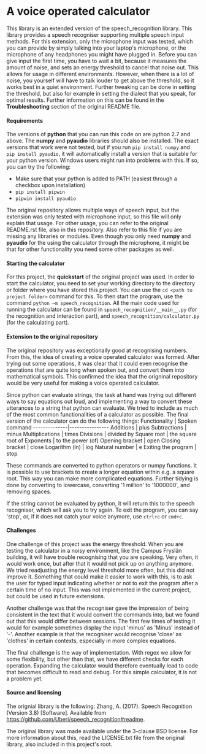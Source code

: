 A voice operated calculator
==========================
This library is an extended version of the speech_recognition library. This library provides a speech recogniser supporting multiple speech input methods. For this extension, only the microphone input was tested, which you can provide by simply talking into your laptop's microphone, or the microphone of any headphones you might have plugged in. Before you can give input the first time, you have to wait a bit, because it measures the amount of noise, and sets an energy threshold to cancel that noise out. This allows for usage in different environments. However, when there is a lot of noise, you yourself will have to talk louder to get above the threshold, so it works best in a quiet environment. Further tweaking can be done in setting the threshold, but also for example in setting the dialect that you speak, for optimal results. Further information on this can be found in the **Troubleshooting** section of the original README file.

#### Requirements
The versions of **python** that you can run this code on are python 2.7 and above.
The **numpy** and **pyaudio** libraries should also be installed. The exact versions that work were not tested, but if you run ``pip install numpy`` and ``pip install pyaudio``, it will automatically install a version that is suitable for your python version.
Windows users might run into problems with this. If so, you can try the following:
* Make sure that your python is added to PATH (easiest through a checkbox upon installation)
* ``pip install pipwin``
* ``pipwin install pyaudio``

The original repository allows multiple ways of speech input, but the extension was only tested with microphone input, so this file will only explain that usage. For other usage, you can refer to the original README.rst file, also in this repository. Also refer to this file if you are missing any libraries or modules. Even though you only need **numpy** and **pyaudio** for the using the calculator through the microphone, it might be that for other functionality you need some other packages as well.

#### Starting the calculator
For this project, the **quickstart** of the original project was used.
In order to start the calculator, you need to set your working directory to the directory or folder where you have stored this project. You can use the ``cd <path to project folder>`` command for this.
To then start the program, use the command ``python –m speech_recognition``. All the main code used for running the calculator can be found in ``speech_recognition/__main__.py`` (for the recognition and interaction part), and ``speech_recognition/calculator.py`` (for the calculating part).

#### Extension to the original repository
The original repository was exceptionally good at recognising numbers. From this, the idea of creating a voice operated calculator was formed. After trying out some operations, it was clear that it could even recognise the operations that are quite long when spoken out, and convert them into mathematical symbols. This confirmed the idea that the origninal repository would be very useful for making a voice operated calculator.

Since python can evaluate strings, the task at hand was trying out different ways to say equations out loud, and implementing a way to convert these utterances to a string that python can evaluate. We tried to include as much of the most common functionalities of a calculator as possible. The final version of the calculator can do the following things:
Functionality | Spoken command
--------------|----------------
Additions     | plus
Subtractions  | minus
Multiplications | times
Divisions | divided by
Square root | the square root of
Exponents | to the power (of)
Opening bracket | open
Closing bracket | close
Logarithm (ln) | log
Natural number | e
Exiting the program | stop

These commands are converted to python operators or numpy functions. It is possible to use brackets to create a longer equation within e.g. a square root. This way you can make more complicated equations. Further tidying is done by converting to lowercase, converting '1 million' to '1000000', and removing spaces.

If the string cannot be evaluated by python, it will return this to the speech recogniser, which will ask you to try again.
To exit the program, you can say 'stop', or, if it does not catch your voice anymore, use ``ctrl+c`` or ``cmd+c``.

#### Challenges
One challenge of this project was the energy threshold. When you are testing the calculator in a noisy environment, like the Campus Fryslân building, it will have trouble recognising that you are speaking. Very often, it would work once, but after that it would not pick up on anything anymore. We tried readjusting the energy level threshold more often, but this did not improve it. Something that could make it easier to work with this, is to ask the user for typed input indicating whether or not to exit the program after a certain time of no input. This was not implemented in the current project, but could be used in future extensions.

Another challenge was that the recogniser gave the impression of being consistent in the text that it would convert the commands into, but we found out that this would differ between sessions. The first few times of testing it would for example sometimes display the input 'minus' as 'Minus' instead of '-'. Another example is that the recogniser would recognise 'close' as 'clothes' in certain contexts, especially in more complex equations.

The final challenge is the way of implementation. With regex we allow for some flexibility, but other than that, we have different checks for each operation. Expanding the calculator would therefore eventually lead to code that becomes difficult to read and debug. For this simple calculator, it is not a problem yet.

#### Source and licensing
The orignial library is the following:
Zhang, A. (2017). Speech Recognition (Version 3.8) [Software]. Available from https://github.com/Uberi/speech_recognition#readme.

The original library was made available under the 3-clause BSD license. For more information about this, read the LICENSE.txt file from the original library, also included in this project's root.
